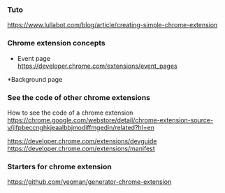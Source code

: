### Tuto
https://www.lullabot.com/blog/article/creating-simple-chrome-extension

### Chrome extension concepts

* Event page    
https://developer.chrome.com/extensions/event_pages

*Background page    

### See the code of other chrome extensions

How to see the code of a chrome extension    
https://chrome.google.com/webstore/detail/chrome-extension-source-v/jifpbeccnghkjeaalbbjmodiffmgedin/related?hl=en

https://developer.chrome.com/extensions/devguide    
https://developer.chrome.com/extensions/manifest   

### Starters for chrome extension

https://github.com/yeoman/generator-chrome-extension
